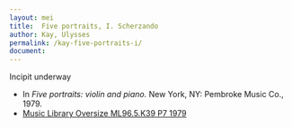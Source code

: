 ```yaml
---
layout: mei
title:  Five portraits, I. Scherzando
author: Kay, Ulysses
permalink: /kay-five-portraits-i/
document:
---
```

Incipit underway
- In *Five portraits: violin and piano.* New York, NY: Pembroke Music Co., 1979.
- <a href="https://tufts-primo.hosted.exlibrisgroup.com/permalink/f/bnf7qa/01TUN_ALMA21100935600003851" target="_blank">Music Library Oversize ML96.5.K39 P7 1979</a>
